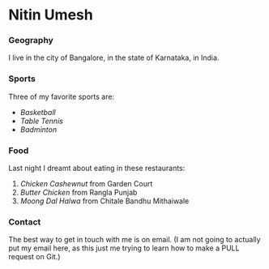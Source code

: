 # Nitin Umesh

### Geography

I live in the city of Bangalore, in the state of Karnataka, in India.

### Sports

Three of my favorite sports are:

- *Basketball*
- *Table Tennis*
- *Badminton*

### Food

Last night I dreamt about eating in these restaurants:

1. *Chicken Cashewnut* from Garden Court
2. *Butter Chicken* from Rangla Punjab
3. *Moong Dal Halwa* from Chitale Bandhu Mithaiwale

### Contact

The best way to get in touch with me is on email. (I am not going to actually put my email here, as this just me trying to learn how to make a PULL request on Git.)

